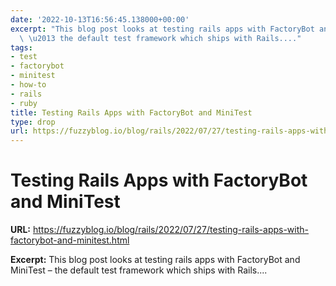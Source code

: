 ```yaml
---
date: '2022-10-13T16:56:45.138000+00:00'
excerpt: "This blog post looks at testing rails apps with FactoryBot and MiniTest\
  \ \u2013 the default test framework which ships with Rails...."
tags:
- test
- factorybot
- minitest
- how-to
- rails
- ruby
title: Testing Rails Apps with FactoryBot and MiniTest
type: drop
url: https://fuzzyblog.io/blog/rails/2022/07/27/testing-rails-apps-with-factorybot-and-minitest.html
---
```


# Testing Rails Apps with FactoryBot and MiniTest

**URL:** https://fuzzyblog.io/blog/rails/2022/07/27/testing-rails-apps-with-factorybot-and-minitest.html

**Excerpt:** This blog post looks at testing rails apps with FactoryBot and MiniTest – the default test framework which ships with Rails....
